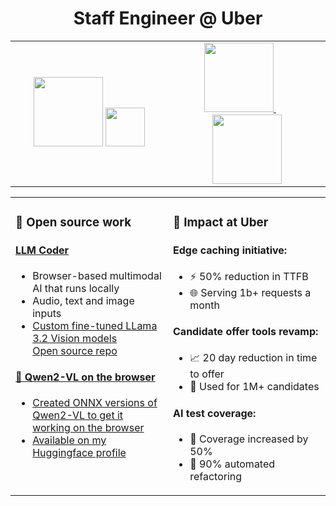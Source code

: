 <h1 align="center">Staff Engineer @ Uber</h1>
<table width="100%" align="center">
    <td width="50%" align="center">
      <img width="111" src="https://img.shields.io/badge/TypeScript-007ACC?style=for-the-badge&logo=typescript&logoColor=white"/>
      <img width="62.5" src="https://img.shields.io/badge/Go-00ADD8?style=for-the-badge&logo=go&logoColor=white"/>
    </td>
    <td width="50%" align="center">
      <a href="https://linkedin.com/in/pauldufour">
        <img width="111" src="https://img.shields.io/static/v1?style=for-the-badge&message=LinkedIn&color=0A66C2&logo=LinkedIn&logoColor=FFFFFF&label=" />
      </a>
      &nbsp;&nbsp;&nbsp;&nbsp;&nbsp;
      <a href="https://threads.net/pauldufour">
        <img width="111" src="https://img.shields.io/static/v1?style=for-the-badge&message=Threads&color=000000&logo=Threads&logoColor=FFFFFF&label=" />
      </a>
    </td>
  </tr>
</table>
<table width="100%" align="center">
  <tr>
    <td width="50%" valign="top">
      <h3>🚀 Open source work</h3>
      <h4><a href="https://github.com/pdufour/llm-coder">LLM Coder</a></h4>
      <ul>
        <li>Browser-based multimodal AI that runs locally</li>
        <li>Audio, text and image inputs</li>
        <li><a href="https://huggingface.co/pdufour/Llama-3.2-11B-Vision-Instruct-WebSight">Custom fine-tuned LLama 3.2 Vision models</a></li>
        <a href="https://github.com/pdufour/llm-coder">Open source repo</a>
      </ul>
      <h4><a href="https://huggingface.co/pdufour/Qwen2-VL-2B-Instruct-ONNX-Q4-F16">🎯 Qwen2-VL on the browser</h4>
      <ul>
        <li>Created ONNX versions of Qwen2-VL to get it working on the browser</li>
        <li>Available on my <a href="https://huggingface.co/pdufour/Qwen2-VL-2B-Instruct-ONNX-Q4-F16">Huggingface profile</a></li>
      </ul>
    </td>
    <td width="50%" valign="top">
      <h3>💼 Impact at Uber</h3>
      <h4>Edge caching initiative:</h4>
      <ul>
        <li>⚡️ 50% reduction in TTFB</li>
        <li>🌐 Serving 1b+ requests a month</li>
      </ul>
      <h4>Candidate offer tools revamp:</h4>
      <ul>
        <li>📈 20 day reduction in time to offer</li>
        <li>👥 Used for 1M+ candidates</li>
      </ul>
      <h4>AI test coverage:</h4>
      <ul>
        <li>🎯 Coverage increased by 50%</li>
        <li>🔄 90% automated refactoring</li>
      </ul>
    </td>
  </tr>
</table>

